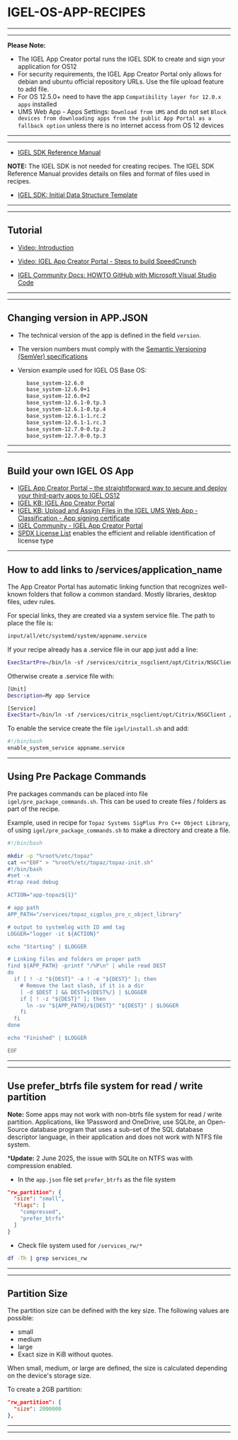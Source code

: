 # IGEL-OS-APP-RECIPES

-----

-----

**Please Note:** 

- The IGEL App Creator portal runs the IGEL SDK to create and sign your application for OS12
- For security requirements, the IGEL App Creator Portal only allows for debian and ubuntu official repository URLs. Use the file upload feature to add file.
- For OS 12.5.0+ need to have the app `Compatibility layer for 12.0.x apps` installed
- UMS Web App - Apps Settings: `Download from UMS` and do not set `Block devices from downloading apps from the public App Portal as a fallback option` unless there is no internet access from OS 12 devices

-----

-----

- [IGEL SDK Reference Manual](utils/IGEL-SDK-Reference-Manual.pdf)

**NOTE:**  The IGEL SDK is not needed for creating recipes. The IGEL SDK Reference Manual provides details on files and format of files used in recipes.

- <a href="utils/igelpkg-new-template-1.0.0.zip" download> IGEL SDK: Initial Data Structure Template</a>

-----

-----

## Tutorial

- [Video: Introduction](utils/videos/01-HOWTO-Introduction.mp4?raw=true)

- [Video: IGEL App Creator Portal - Steps to build SpeedCrunch](https://igel-community.github.io/IGEL-Docs-v02/Docs/HOWTO-Channel-Demos/#igel-app-creator-portal-steps-to-build-speedcrunch)

- [IGEL Community Docs: HOWTO GitHub with Microsoft Visual Studio Code](https://igel-community.github.io/IGEL-Docs-v02/Docs/HOWTO-GitHub-with-VS-Code/)

-----

-----

## Changing version in APP.JSON

- The technical version of the app is defined in the field `version`.

- The version numbers must comply with the [Semantic Versioning (SemVer) specifications](https://semver.org/)

- Version example used for IGEL OS Base OS:

```bash linenums="1"
      base_system-12.6.0
      base_system-12.6.0+1
      base_system-12.6.0+2
      base_system-12.6.1-0.tp.3
      base_system-12.6.1-0.tp.4
      base_system-12.6.1-1.rc.2
      base_system-12.6.1-1.rc.3
      base_system-12.7.0-0.tp.2
      base_system-12.7.0-0.tp.3
```

-----

-----

## Build your own IGEL OS App 

- [IGEL App Creator Portal – the straightforward way to secure and deploy your third-party apps to IGEL OS12](https://www.igel.com/blog/igel-app-creator-portal-the-straightforward-way-to-secure-and-deploy-your-third-party-apps-to-igel-os12/)
- [IGEL KB: IGEL App Creator Portal](https://kb.igel.com/igel-app-creator/current/igel-app-creator-portal)
- [IGEL KB: Upload and Assign Files in the IGEL UMS Web App - Classification - App signing certificate](https://kb.igel.com/en/universal-management-suite/12.05.100/upload-and-assign-files-in-the-igel-ums-web-app)
- [IGEL Community - IGEL App Creator Portal](https://igel-community.github.io/IGEL-Docs-v02/Docs/HOWTO-Add-Applications/#igel-app-creator-portal)
- [SPDX License List](https://spdx.org/licenses/) enables the efficient and reliable identification of license type

-----

## How to add links to /services/application_name

The App Creator Portal has automatic linking function that recognizes well-known folders that follow a common standard. Mostly libraries, desktop files, udev rules.

For special links, they are created via a system service file. The path to place the file is:

```bash linenums="1"
input/all/etc/systemd/system/appname.service
```

If your recipe already has a .service file in our app just add a line:

```bash linenums="1"
ExecStartPre=/bin/ln -sf /services/citrix_nsgclient/opt/Citrix/NSGClient /opt/Citrix/NSGClient
```

Otherwise create a .service file with:

```bash linenums="1"
[Unit]
Description=My app Service

[Service]
ExecStart=/bin/ln -sf /services/citrix_nsgclient/opt/Citrix/NSGClient /opt/Citrix/NSGClient
```

To enable the service create the file `igel/install.sh` and add:

```bash linenums="1"
#!/bin/bash
enable_system_service appname.service
```

-----

## Using Pre Package Commands

Pre packages commands can be placed into file `igel/pre_package_commands.sh`. This can be used to create files / folders as part of the recipe.

Example, used in recipe for `Topaz Systems SigPlus Pro C++ Object Library`, of using `igel/pre_package_commands.sh` to make a directory and create a file.

```bash linenums="1"
#!/bin/bash

mkdir -p "%root%/etc/topaz"
cat <<"EOF" > "%root%/etc/topaz/topaz-init.sh"
#!/bin/bash
#set -x
#trap read debug

ACTION="app-topaz${1}"

# app path
APP_PATH="/services/topaz_sigplus_pro_c_object_library"

# output to systemlog with ID amd tag
LOGGER="logger -it ${ACTION}"

echo "Starting" | $LOGGER

# Linking files and folders on proper path
find ${APP_PATH} -printf "/%P\n" | while read DEST
do
  if [ ! -z "${DEST}" -a ! -e "${DEST}" ]; then
    # Remove the last slash, if it is a dir
    [ -d $DEST ] && DEST=${DEST%/} | $LOGGER
    if [ ! -z "${DEST}" ]; then
      ln -sv "${APP_PATH}/${DEST}" "${DEST}" | $LOGGER
    fi
  fi
done

echo "Finished" | $LOGGER

EOF
```

-----

-----

## Use prefer_btrfs file system for read / write partition

**Note:** Some apps may not work with non-btrfs file system for read / write partition. Applications, like 1Password and OneDrive, use SQLite, an Open-Source database program that uses a sub-set of the SQL database descriptor language, in their application and does not work with NTFS file system.

***Update:** 2 June 2025, the issue with SQLite on NTFS was with compression enabled.

- In the `app.json` file set `prefer_btrfs` as the file system

```json
"rw_partition": {
  "size": "small",
  "flags": [
    "compressed",
    "prefer_btrfs"
  ]
}
```

- Check file system used for `/services_rw/*`

```bash linenums="1"
df -Th | grep services_rw
```

-----

-----

## Partition Size

The partition size can be defined with the key size. The following values are possible:

- small
- medium
- large
- Exact size in KiB without quotes.

When small, medium, or large are defined, the size is calculated depending on the device's storage size.

To create a 2GB partition:

```json linenums="1"
"rw_partition": {
  "size": 2000000
},
```

-----

-----
